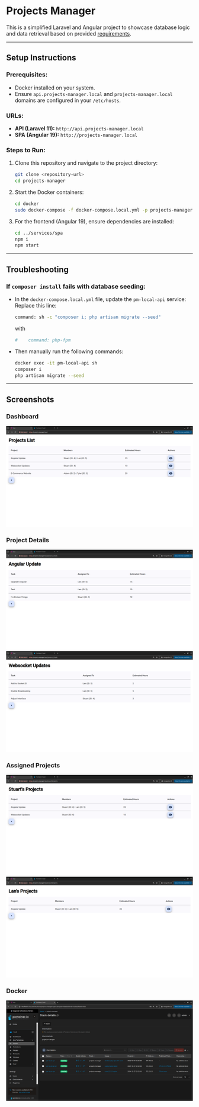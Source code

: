 
# Projects Manager

This is a simplified Laravel and Angular project to showcase database logic and data retrieval based on provided [requirements](./SampleProject.pdf).

---

## Setup Instructions

### Prerequisites:
- Docker installed on your system.
- Ensure `api.projects-manager.local` and `projects-manager.local` domains are configured in your `/etc/hosts`.

### URLs:
- **API (Laravel 11):** `http://api.projects-manager.local`
- **SPA (Angular 19):** `http://projects-manager.local`

### Steps to Run:
1. Clone this repository and navigate to the project directory:
   ```bash
   git clone <repository-url>
   cd projects-manager
   ```

2. Start the Docker containers:
   ```bash
   cd docker
   sudo docker-compose -f docker-compose.local.yml -p projects-manager up -d
   ```

3. For the frontend (Angular 19), ensure dependencies are installed:
   ```bash
   cd ../services/spa
   npm i
   npm start
   ```

---

## Troubleshooting

### If `composer install` fails with database seeding:
- In the `docker-compose.local.yml` file, update the `pm-local-api` service: Replace this line:
  ```bash
  command: sh -c "composer i; php artisan migrate --seed"
  ```
  with
  ```bash
  #    command: php-fpm
  ```
- Then manually run the following commands:
  ```bash
  docker exec -it pm-local-api sh
  composer i
  php artisan migrate --seed
  ```

---

## Screenshots

### Dashboard
![Dashboard Screenshot](./screenshots/1.png)

### Project Details
![Angular Update Details](./screenshots/2.png)
![Websocket Updates](./screenshots/5.png)

### Assigned Projects
![Assigned Projects for Stuart](./screenshots/3.png)
![Assigned Projects for Lan](./screenshots/4.png)

### Docker
![Portainer](./screenshots/6.png)